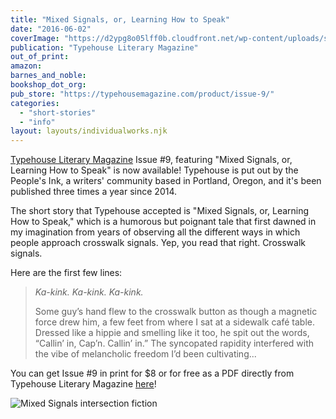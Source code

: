 ```yaml
---
title: "Mixed Signals, or, Learning How to Speak"
date: "2016-06-02"
coverImage: "https://d2ypg8o05lff0b.cloudfront.net/wp-content/uploads/sites/3/2016/06/CoverSept2016Big-665x1024.png"
publication: "Typehouse Literary Magazine"
out_of_print:
amazon:
barnes_and_noble:
bookshop_dot_org:
pub_store: "https://typehousemagazine.com/product/issue-9/"
categories:
  - "short-stories"
  - "info"
layout: layouts/individualworks.njk
---
```


[Typehouse Literary Magazine](http://peoples-ink.com/typehouse-literary-magazine/) Issue #9, featuring "Mixed Signals, or, Learning How to Speak" is now available! Typehouse is put out by the People's Ink, a writers' community based in Portland, Oregon, and it's been published three times a year since 2014.

The short story that Typehouse accepted is "Mixed Signals, or, Learning How to Speak," which is a humorous but poignant tale that first dawned in my imagination from years of observing all the different ways in which people approach crosswalk signals. Yep, you read that right. Crosswalk signals.

Here are the first few lines:

> _Ka-kink. Ka-kink. Ka-kink._
>
> Some guy’s hand flew to the crosswalk button as though a magnetic force drew him, a few feet from where I sat at a sidewalk café table. Dressed like a hippie and smelling like it too, he spit out the words, “Callin’ in, Cap’n. Callin’ in.” The syncopated rapidity interfered with the vibe of melancholic freedom I’d been cultivating...

You can get Issue #9 in print for $8 or for free as a PDF directly from Typehouse Literary Magazine [here](https://typehousemagazine.com/product/issue-9/)!

![Mixed Signals intersection fiction](https://d2ypg8o05lff0b.cloudfront.net/wp-content/uploads/sites/3/pages/2013_San_Francisco_025.jpg)
